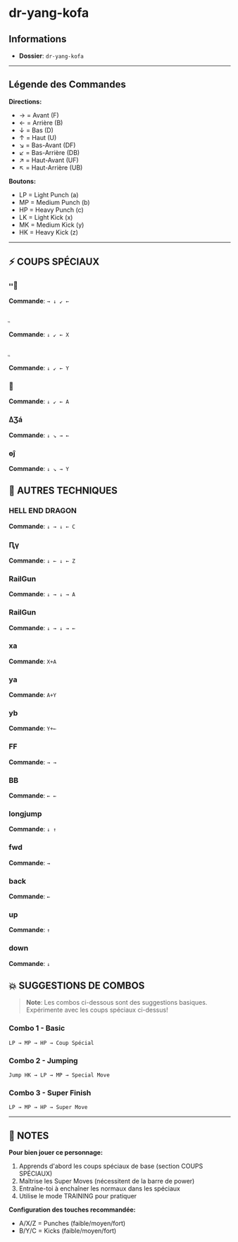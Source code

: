 # dr-yang-kofa

## Informations
- **Dossier**: `dr-yang-kofa`

---

## Légende des Commandes

**Directions:**
- → = Avant (F)
- ← = Arrière (B)
- ↓ = Bas (D)
- ↑ = Haut (U)
- ↘ = Bas-Avant (DF)
- ↙ = Bas-Arrière (DB)
- ↗ = Haut-Avant (UF)
- ↖ = Haut-Arrière (UB)

**Boutons:**
- LP = Light Punch (a)
- MP = Medium Punch (b)
- HP = Heavy Punch (c)
- LK = Light Kick (x)
- MK = Medium Kick (y)
- HK = Heavy Kick (z)

---

## ⚡ COUPS SPÉCIAUX

### ޵ײ
**Commande**: `→ ↓ ↙ ←`

### ֱ
**Commande**: `↓ ↙ ← X`

### ֱ
**Commande**: `↓ ↙ ← Y`

### ޵
**Commande**: `↓ ↙ ← A`

### ߡƷá
**Commande**: `↓ ↘ → ←`

### ɵĵ
**Commande**: `↓ ↘ → Y`


## 🎯 AUTRES TECHNIQUES

### HELL END DRAGON
**Commande**: `↓ → ↓ ← C`

### Ԥγ
**Commande**: `↓ ← ↓ ← Z`

### RailGun
**Commande**: `↓ → ↓ → A`

### RailGun
**Commande**: `↓ → ↓ → ←`

### xa
**Commande**: `X+A`

### ya
**Commande**: `A+Y`

### yb
**Commande**: `Y+←`

### FF
**Commande**: `→ →`

### BB
**Commande**: `← ←`

### longjump
**Commande**: `↓ ↑`

### fwd
**Commande**: `→`

### back
**Commande**: `←`

### up
**Commande**: `↑`

### down
**Commande**: `↓`


## 💥 SUGGESTIONS DE COMBOS

> **Note**: Les combos ci-dessous sont des suggestions basiques. Expérimente avec les coups spéciaux ci-dessus!

### Combo 1 - Basic
```
LP → MP → HP → Coup Spécial
```

### Combo 2 - Jumping
```
Jump HK → LP → MP → Special Move
```

### Combo 3 - Super Finish
```
LP → MP → HP → Super Move
```

---

## 📝 NOTES

**Pour bien jouer ce personnage:**
1. Apprends d'abord les coups spéciaux de base (section COUPS SPÉCIAUX)
2. Maîtrise les Super Moves (nécessitent de la barre de power)
3. Entraîne-toi à enchaîner les normaux dans les spéciaux
4. Utilise le mode TRAINING pour pratiquer

**Configuration des touches recommandée:**
- A/X/Z = Punches (faible/moyen/fort)
- B/Y/C = Kicks (faible/moyen/fort)

